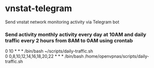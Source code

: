 # vnstat-telegram
Send vnstat network monitoring activity via Telegram bot

### Send activity monthly activity every day at 10AM and daily traffic every 2 hours from 8AM to 0AM using crontab
0 10 * * * /bin/bash ~/scripts/daily-traffic.sh  
0 0,8,10,12,14,16,18,20,22 * * * /bin/bash /home/openvpnas/scripts/daily-traffic.sh  